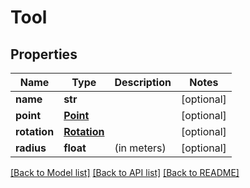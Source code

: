 # Tool

## Properties
Name | Type | Description | Notes
------------ | ------------- | ------------- | -------------
**name** | **str** |  | [optional] 
**point** | [**Point**](Point.md) |  | [optional] 
**rotation** | [**Rotation**](Rotation.md) |  | [optional] 
**radius** | **float** | (in meters) | [optional] 

[[Back to Model list]](../README.md#documentation-for-models) [[Back to API list]](../README.md#documentation-for-api-endpoints) [[Back to README]](../README.md)


